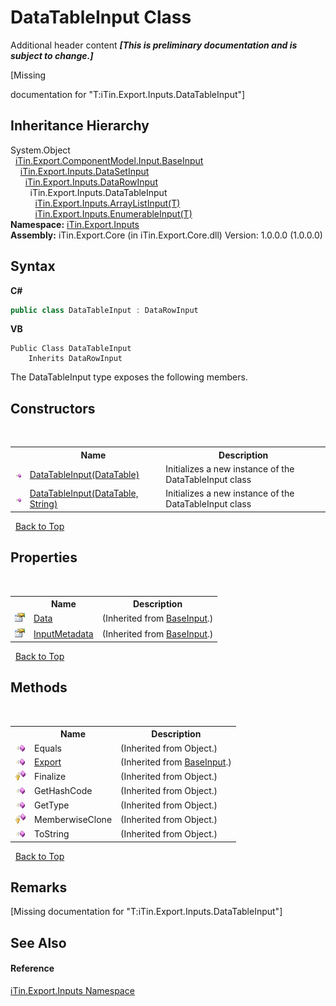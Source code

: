 # DataTableInput Class
Additional header content _**\[This is preliminary documentation and is subject to change.\]**_

\[Missing <summary> documentation for "T:iTin.Export.Inputs.DataTableInput"\]


## Inheritance Hierarchy
System.Object<br />&nbsp;&nbsp;<a href="44e555c3-74d2-568c-ea52-6807eeb2c931">iTin.Export.ComponentModel.Input.BaseInput</a><br />&nbsp;&nbsp;&nbsp;&nbsp;<a href="83a632a5-f647-682e-fb71-58cfc3756d66">iTin.Export.Inputs.DataSetInput</a><br />&nbsp;&nbsp;&nbsp;&nbsp;&nbsp;&nbsp;<a href="2efc95f0-10e0-96ed-5cc9-e1aeef6ba851">iTin.Export.Inputs.DataRowInput</a><br />&nbsp;&nbsp;&nbsp;&nbsp;&nbsp;&nbsp;&nbsp;&nbsp;iTin.Export.Inputs.DataTableInput<br />&nbsp;&nbsp;&nbsp;&nbsp;&nbsp;&nbsp;&nbsp;&nbsp;&nbsp;&nbsp;<a href="b90f16b5-87e6-0046-ece4-1d3b15250924">iTin.Export.Inputs.ArrayListInput(T)</a><br />&nbsp;&nbsp;&nbsp;&nbsp;&nbsp;&nbsp;&nbsp;&nbsp;&nbsp;&nbsp;<a href="9f59fe9e-f9a5-1fbf-3771-957f120feaf3">iTin.Export.Inputs.EnumerableInput(T)</a><br />
**Namespace:**&nbsp;<a href="c36d3103-5606-5c0e-da92-1e44dc961692">iTin.Export.Inputs</a><br />**Assembly:**&nbsp;iTin.Export.Core (in iTin.Export.Core.dll) Version: 1.0.0.0 (1.0.0.0)

## Syntax

**C#**<br />
``` C#
public class DataTableInput : DataRowInput
```

**VB**<br />
``` VB
Public Class DataTableInput
	Inherits DataRowInput
```

The DataTableInput type exposes the following members.


## Constructors
&nbsp;<table><tr><th></th><th>Name</th><th>Description</th></tr><tr><td>![Public method](media/pubmethod.gif "Public method")</td><td><a href="ff4a3979-16b3-cc26-2b26-279dde82c27b">DataTableInput(DataTable)</a></td><td>
Initializes a new instance of the DataTableInput class</td></tr><tr><td>![Public method](media/pubmethod.gif "Public method")</td><td><a href="888f8372-c5c5-280a-34ea-0cf41ea2c7b4">DataTableInput(DataTable, String)</a></td><td>
Initializes a new instance of the DataTableInput class</td></tr></table>&nbsp;
<a href="#datatableinput-class">Back to Top</a>

## Properties
&nbsp;<table><tr><th></th><th>Name</th><th>Description</th></tr><tr><td>![Public property](media/pubproperty.gif "Public property")</td><td><a href="181e8b48-cdb5-e859-7137-e74fa8e25fdf">Data</a></td><td> (Inherited from <a href="44e555c3-74d2-568c-ea52-6807eeb2c931">BaseInput</a>.)</td></tr><tr><td>![Public property](media/pubproperty.gif "Public property")</td><td><a href="f99174e2-579d-4363-766f-4a87f31e1dfe">InputMetadata</a></td><td> (Inherited from <a href="44e555c3-74d2-568c-ea52-6807eeb2c931">BaseInput</a>.)</td></tr></table>&nbsp;
<a href="#datatableinput-class">Back to Top</a>

## Methods
&nbsp;<table><tr><th></th><th>Name</th><th>Description</th></tr><tr><td>![Public method](media/pubmethod.gif "Public method")</td><td>Equals</td><td> (Inherited from Object.)</td></tr><tr><td>![Public method](media/pubmethod.gif "Public method")</td><td><a href="874bc110-b18f-64e8-e07b-62c2f9553172">Export</a></td><td> (Inherited from <a href="44e555c3-74d2-568c-ea52-6807eeb2c931">BaseInput</a>.)</td></tr><tr><td>![Protected method](media/protmethod.gif "Protected method")</td><td>Finalize</td><td> (Inherited from Object.)</td></tr><tr><td>![Public method](media/pubmethod.gif "Public method")</td><td>GetHashCode</td><td> (Inherited from Object.)</td></tr><tr><td>![Public method](media/pubmethod.gif "Public method")</td><td>GetType</td><td> (Inherited from Object.)</td></tr><tr><td>![Protected method](media/protmethod.gif "Protected method")</td><td>MemberwiseClone</td><td> (Inherited from Object.)</td></tr><tr><td>![Public method](media/pubmethod.gif "Public method")</td><td>ToString</td><td> (Inherited from Object.)</td></tr></table>&nbsp;
<a href="#datatableinput-class">Back to Top</a>

## Remarks
\[Missing <remarks> documentation for "T:iTin.Export.Inputs.DataTableInput"\]

## See Also


#### Reference
<a href="c36d3103-5606-5c0e-da92-1e44dc961692">iTin.Export.Inputs Namespace</a><br />